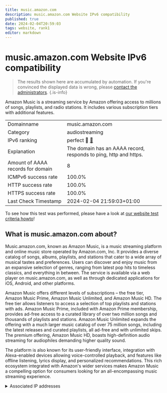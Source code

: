 ```yaml
---
title: music.amazon.com
description: music.amazon.com Website IPv6 compatibility
published: true
date: 2024-02-04T20:59:03
tags: website, rank1
editor: markdown
---
```


# music.amazon.com Website IPv6 compatibility

> The results shown here are accumulated by automation. If you're convinced the displayed data is wrong, please [contact the administrators](/howto/chat). 
{.is-info}

Amazon Music is a streaming service by Amazon offering access to millions of songs, playlists, and radio stations. It includes various subscription tiers with additional features.


|   |   |
| - | - |
| Domainname | music.amazon.com
| Category | audiostreaming |
| IPv6 ranking | perfect :1st_place_medal: [🔗](/howto/ranking) |
| Explanation | The domain has an AAAA record, responds to ping, http and https. |
| Amount of AAAA records for domain | 8 |
| ICMPv6 success rate | 100.0%|
| HTTP success rate | 100.0% |
| HTTPS success rate | 100.0% |
| Last Check Timestamp | 2024-02-04 21:59:03+01:00 |

To see how this test was performed, please have a look at [our website test criteria howto](/howto/testcriteria/website)!


## What is music.amazon.com about?
Music.amazon.com, known as Amazon Music, is a music streaming platform and online music store operated by Amazon.com, Inc. It provides a diverse catalog of songs, albums, playlists, and stations that cater to a wide array of musical tastes and preferences. Users can discover and enjoy music from an expansive selection of genres, ranging from latest pop hits to timeless classics, and everything in between. The service is available via a web player on music.amazon.com, as well as through dedicated applications for iOS, Android, and other platforms.

Amazon Music offers different levels of subscriptions – the free tier, Amazon Music Prime, Amazon Music Unlimited, and Amazon Music HD. The free tier allows listeners to access a selection of top playlists and stations with ads. Amazon Music Prime, included with Amazon Prime membership, provides ad-free access to a curated library of over two million songs and thousands of playlists and stations. Amazon Music Unlimited expands the offering with a much larger music catalog of over 75 million songs, including the latest releases and curated playlists, all ad-free and with unlimited skips. The premium offering, Amazon Music HD, boasts high-definition audio streaming for audiophiles demanding higher quality sound.

The platform is also known for its user-friendly interface, integration with Alexa-enabled devices allowing voice-controlled playback, and features like offline listening, lyrics display, and personalized recommendations. This rich ecosystem integrated with Amazon's wider services makes Amazon Music a compelling option for consumers looking for an all-encompassing music streaming experience.



<details>
<summary>Associated IP addresses</summary>

2600:9000:21f3:fa00:1b:5d9a:8ad3:e041

2600:9000:21f3:f000:1b:5d9a:8ad3:e041

2600:9000:21f3:ba00:1b:5d9a:8ad3:e041

2600:9000:21f3:9e00:1b:5d9a:8ad3:e041

2600:9000:21f3:ac00:1b:5d9a:8ad3:e041

2600:9000:21f3:e800:1b:5d9a:8ad3:e041

2600:9000:21f3:7a00:1b:5d9a:8ad3:e041

2600:9000:21f3:b800:1b:5d9a:8ad3:e041

</details>
